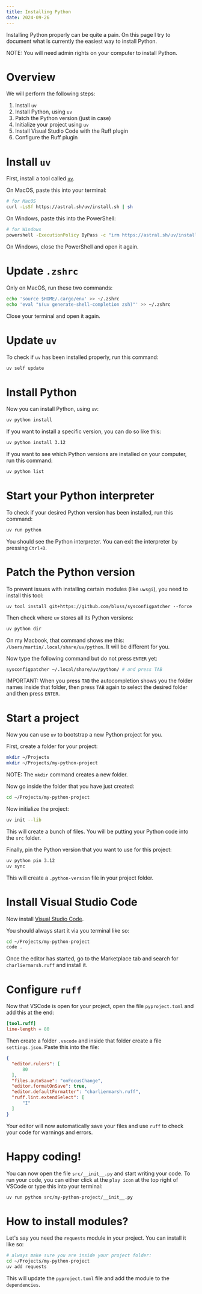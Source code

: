 ```yaml
---
title: Installing Python
date: 2024-09-26
---
```


Installing Python properly can be quite a pain. On this page I try to document
what is currently the easiest way to install Python.

NOTE: You will need admin rights on your computer to install Python.

# Overview

We will perform the following steps:

1. Install `uv`
1. Install Python, using `uv`
1. Patch the Python version (just in case)
1. Initialize your project using `uv`
1. Install Visual Studio Code with the Ruff plugin
1. Configure the Ruff plugin

# Install `uv`

First, install a tool called [`uv`](https://docs.astral.sh/uv/getting-started/installation/).

On MacOS, paste this into your terminal:

```bash
# for MacOS
curl -LsSf https://astral.sh/uv/install.sh | sh
```

On Windows, paste this into the PowerShell:

```bash
# for Windows
powershell -ExecutionPolicy ByPass -c "irm https://astral.sh/uv/install.ps1 | iex"
```

On Windows, close the PowerShell and open it again.

# Update `.zshrc`

Only on MacOS, run these two commands:

```bash
echo 'source $HOME/.cargo/env' >> ~/.zshrc
echo 'eval "$(uv generate-shell-completion zsh)"' >> ~/.zshrc
```

Close your terminal and open it again.

# Update `uv`

To check if `uv` has been installed properly, run this command:

```bash
uv self update
```

# Install Python

Now you can install Python, using `uv`:

```bash
uv python install
```

If you want to install a specific version, you can do so like this:

```bash
uv python install 3.12
```

If you want to see which Python versions are installed on your computer,
run this command:

```bash
uv python list
```

# Start your Python interpreter

To check if your desired Python version has been installed, run this command:

```bash
uv run python
```

You should see the Python interpreter. You can exit the interpreter by pressing 
`Ctrl+D`.

# Patch the Python version

To prevent issues with installing certain modules (like `uwsgi`), you need to 
install this tool:

```
uv tool install git+https://github.com/bluss/sysconfigpatcher --force
```

Then check where `uv` stores all its Python versions:

```bash
uv python dir
```

On my Macbook, that command shows me this: `/Users/martin/.local/share/uv/python`.
It will be different for you.

Now type the following command but do not press `ENTER` yet:

```bash
sysconfigpatcher ~/.local/share/uv/python/ # and press TAB
```

IMPORTANT: When you press `TAB` the autocompletion shows you the folder names 
inside that folder, then press `TAB` again to select the desired folder and 
then press `ENTER`.

# Start a project

Now you can use `uv` to bootstrap a new Python project for you.

First, create a folder for your project:

```bash
mkdir ~/Projects
mkdir ~/Projects/my-python-project
```

NOTE: The `mkdir` command creates a new folder.

Now go inside the folder that you have just created:

```bash
cd ~/Projects/my-python-project
```

Now initialize the project:

```bash
uv init --lib
```

This will create a bunch of files. You will be putting your Python code into
the `src` folder.

Finally, pin the Python version that you want to use for this project:

```bash
uv python pin 3.12
uv sync
```

This will create a `.python-version` file in your project folder.

# Install Visual Studio Code

Now install [Visual Studio Code](https://code.visualstudio.com/download).

You should always start it via you terminal like so:

```bash
cd ~/Projects/my-python-project
code .
```

Once the editor has started, go to the Marketplace tab and search for 
`charliermarsh.ruff` and install it.

# Configure `ruff`

Now that VSCode is open for your project, open the file `pyproject.toml` and 
add this at the end:

```toml
[tool.ruff]
line-length = 80
```

Then create a folder `.vscode` and inside that folder create a file 
`settings.json`. Paste this into the file:

```json
{
  "editor.rulers": [
      80
  ],
  "files.autoSave": "onFocusChange",
  "editor.formatOnSave": true,
  "editor.defaultFormatter": "charliermarsh.ruff",
  "ruff.lint.extendSelect": [
      "I"
  ]
}
```

Your editor will now automatically save your files and use `ruff` to check
your code for warnings and errors.

# Happy coding!

You can now open the file `src/__init__.py` and start writing your code. To run
your code, you can either click at the `play icon` at the top right of VSCode or
type this into your terminal:

```bash
uv run python src/my-python-project/__init__.py
```

# How to install modules?

Let's say you need the `requests` module in your project. You can install it
like so:

```bash
# always make sure you are inside your project folder:
cd ~/Projects/my-python-project
uv add requests
```

This will update the `pyproject.toml` file and add the module to the 
`dependencies`.